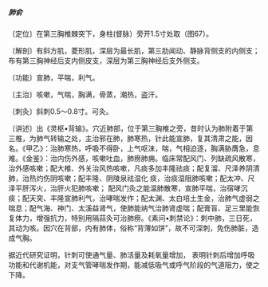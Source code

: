 ##### 肺俞

〔定位〕在第三胸椎棘突下，身柱(督脉）旁开1.5寸处取（图67）。

〔解剖〕有斜方肌，菱形肌，深层为最长肌，第三肋闻动、静脉背侧支的内侧支；布有第三胸神经后支内侧皮支，深层为第三胸神经后支外侧支。

〔功能〕宣肺，平喘，利气。

〔主治〕咳嗽，气喘，胸满，骨蒸，潮热，盗汗。

〔刺灸〕斜刺0.5〜0.8寸。可灸。  

〔讲述〕出《灵枢•背输》。穴近肺部，位于第三胸椎之旁，昔时认为肺附着于第三椎，为肺气转输之处，主治邪在肺，肺寒热，针此能宣肺，复其清肃之能，因名。《甲乙》：治肺寒热，呼吸不得卧，上气呕沫，喘，气相迫逐，胸满胁膺急，息难。《金鉴》：治内伤外感，咳嗽吐血，肺痨肺痈。临床常配风门、列缺疏风散寒，治外感咳嗽；配大椎、外关治风热咳嗽，凡痰多加丰隆祛痰；配复溜、尺泽养阴清肺，治热灼伤阴咳嗽；配丰隆、阴陵泉祛湿化 痰，治痰湿阻肺咳嗽；配太冲、尺泽平肝泻火，治肝火犯肺咳嗽； 配风门灸之能温肺散寒，宣肺平喘，治宿哮沉痰；配天突、丰隆宣肺利气，治哮喘发作；配太渊、太白培土生金，治肺气虚弱之 喘息；配气海、神门、太溪益肾气，使肺能纳气治肺肾虚喘；配膏盲、足三里能恢复体力，增强抗力，特别用隔蒜灸可治肺痨。《素问•刺禁论》：刺中肺，三日死，其动为咳。因穴在背部，内有肺体，俗称“背薄如饼”，故不可深刺，免伤肺脏，造成气胸。

据近代研究证明，针刺可使通气量、肺活量及耗氧量增加， 表明针刺后增加呼吸功能和代谢机能，对支气管哮喘发作期，能减低吸气或呼气阶段的气道阻力，使之下降。
